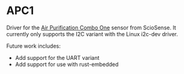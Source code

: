 # APC1

Driver for the [Air Purification Combo
One](https://www.sciosense.com/wp-content/uploads/2023/12/APC1-Datasheet.pdf)
sensor from ScioSense. It currently only supports the I2C variant with the Linux
i2c-dev driver. 

Future work includes:

- Add support for the UART variant
- Add support for use with rust-embedded
